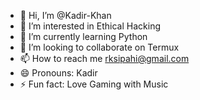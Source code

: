 - 👋 Hi, I’m @Kadir-Khan
- 👀 I’m interested in Ethical Hacking
- 🌱 I’m currently learning Python
- 💞️ I’m looking to collaborate on Termux
- 📫 How to reach me rksipahi@gmail.com
- 😄 Pronouns: Kadir
- ⚡ Fun fact: Love Gaming with Music

<!---
Kadir-Khan-RK/Kadir-Khan-RK is a ✨ special ✨ repository because its `README.md` (this file) appears on your GitHub profile.
You can click the Preview link to take a look at your changes.
--->
